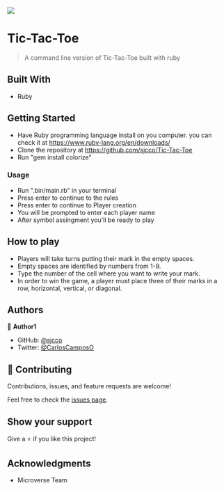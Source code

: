 ![](https://img.shields.io/badge/Microverse-blueviolet)

# Tic-Tac-Toe

> A command line version of Tic-Tac-Toe built with ruby

## Built With

- Ruby

## Getting Started

- Have Ruby programming language install on you computer. you can check it at https://www.ruby-lang.org/en/downloads/
- Clone the repository at https://github.com/sjcco/Tic-Tac-Toe
- Run "gem install colorize"

### Usage

- Run ".bin/main.rb" in your terminal
- Press enter to continue to the rules
- Press enter to continue to Player creation
- You will be prompted to enter each player name
- After symbol assingment you'll be ready to play

## How to play 

- Players will take turns putting their mark in the empty spaces.
- Empty spaces are identified by numbers from 1-9.
- Type the number of the cell where you want to write your mark.
- In order to win the game, a player must place three of their marks in a row, horizontal, vertical, or diagonal.



## Authors

👤 **Author1**

- GitHub: [@sjcco](https://github.com/sjcco)
- Twitter: [@CarlosCamposO](https://twitter.com/CarlosCamposO)

## 🤝 Contributing

Contributions, issues, and feature requests are welcome!

Feel free to check the [issues page](https://github.com/sjcco/Tic-Tac-Toe/issues/4).

## Show your support

Give a ⭐️ if you like this project!

## Acknowledgments

- Microverse Team

